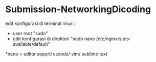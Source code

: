 # Submission-NetworkingDicoding

edit konfigurasi di terminal linux :
- user root "sudo"
- edit konfigurasi di direktori "sudo nano /etc/nginx/sites-available/default"

*nano = editor seperti vscode/ vim/ sublime text
